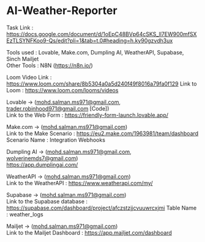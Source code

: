 # AI-Weather-Reporter

Task Link : https://docs.google.com/document/d/1oEpC48BVp64cSKS_ll7EW900mfSXEzTLSYNFKoo9-Qs/edit?pli=1&tab=t.0#heading=h.ky90gzvdh3ux

Tools used : Lovable, Make.com, Dumpling AI, WeatherAPI, Supabase, Sinch Mailjet <br/>
Other Tools : N8N (https://n8n.io/)

Loom Video Link : https://www.loom.com/share/8b5304a0a5d240f49f8016a79fa0f129
Link to Loom : https://www.loom.com/looms/videos

Lovable ->  (mohd.salman.ms971@gmail.com, trader.robinhood971@gmail.com [Code])  <br/>
  Link to the Web Form : https://friendly-form-launch.lovable.app/

Make.com -> (mohd.salman.ms971@gmail.com)  <br/>
  Link to the Make Scenario : https://eu2.make.com/1963981/team/dashboard
  Scenario Name : Integration Webhooks

Dumpling AI -> (mohd.salman.ms971@gmail.com, wolverinemds7@gmail.com)  <br/>
  https://app.dumplingai.com/

WeatherAPI -> (mohd.salman.ms971@gmail.com)  <br/>
  Link to the WeatherAPI : https://www.weatherapi.com/my/

Supabase -> (mohd.salman.ms971@gmail.com)  <br/>
  Link to the Supabase database : https://supabase.com/dashboard/project/afczstzjjcvuuwrcxjmi
  Table Name : weather_logs

Mailjet -> (mohd.salman.ms971@gmail.com)  <br/>
  Link to the Mailjet Dashboard : https://app.mailjet.com/dashboard
